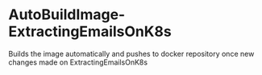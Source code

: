 # AutoBuildImage-ExtractingEmailsOnK8s
Builds the image automatically and pushes to docker repository once new changes made on ExtractingEmailsOnK8s
